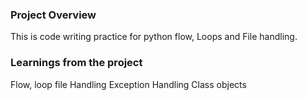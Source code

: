 ### Project Overview

 This is code writing practice for python flow, Loops and File handling.


### Learnings from the project

 Flow,
loop
file Handling
Exception Handling
Class objects


